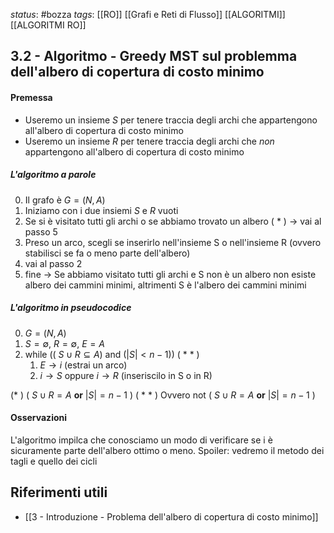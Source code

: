 *status*: #bozza 
*tags*: [[RO]] [[Grafi e Reti di Flusso]] [[ALGORITMI]] [[ALGORITMI RO]] 

## 3.2 - Algoritmo - Greedy MST sul problemma dell'albero di copertura di costo minimo

#### Premessa

* Useremo un insieme $S$ per tenere traccia degli archi che appartengono all'albero di copertura di costo minimo
* Useremo un insieme $R$ per tenere traccia degli archi che *non* appartengono all'albero di copertura di costo minimo

##### L'algoritmo a parole

0. Il grafo è $G=(N,A)$
1. Iniziamo con i due insiemi $S$ e $R$ vuoti
2. Se si è visitato tutti gli archi o se abbiamo trovato un albero ( * ) -> vai al passo 5
3. Preso un arco, scegli se inserirlo nell'insieme S o nell'insieme R (ovvero stabilisci se fa o meno parte dell'albero)
4. vai al passo 2
5. fine -> Se abbiamo visitato tutti gli archi e S non è un albero non esiste albero dei cammini minimi, altrimenti S è l'albero dei cammini minimi

##### L'algoritmo in pseudocodice

0. $G=(N,A)$
1. $S=\emptyset$, $R=\emptyset$, $E=A$
2. $\text{while }((\ S \cup R \subseteq A) \text{ and } (|S|<n-1))$ ( * * )
	1. $E \to i$  (estrai un arco)
	2. $i \to S$ oppure $i \to R$ (inseriscilo in S o in R)



(* ) ( $S \cup R = A$ **or** $|S|= n-1$ )
( * * ) Ovvero $\text{not}$ ( $S \cup R = A$ **or** $|S|= n-1$ )

#### Osservazioni
L'algoritmo impilca che conosciamo un modo di verificare se i è sicuramente parte dell'albero ottimo o meno. Spoiler: vedremo il metodo dei tagli e quello dei cicli


## Riferimenti utili

* [[3 - Introduzione - Problema dell'albero di copertura di costo minimo]]